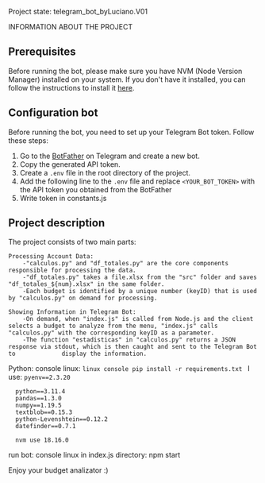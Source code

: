 Project state: telegram_bot_byLuciano.V01

INFORMATION ABOUT THE PROJECT

## Prerequisites
Before running the bot, please make sure you have NVM (Node Version Manager) installed on your system. If you don't have it installed, you can follow the instructions to install it [here](https://github.com/nvm-sh/nvm#installation).

## Configuration bot
Before running the bot, you need to set up your Telegram Bot token. Follow these steps:

1. Go to the [BotFather](https://t.me/botfather) on Telegram and create a new bot.
2. Copy the generated API token.
3. Create a `.env` file in the root directory of the project.
4. Add the following line to the `.env` file and replace `<YOUR_BOT_TOKEN>` with the API token you obtained from the BotFather
5. Write token in constants.js

## Project description
The project consists of two main parts:

    Processing Account Data:
        -"calculos.py" and "df_totales.py" are the core components responsible for processing the data.
        -"df_totales.py" takes a file.xlsx from the "src" folder and saves "df_totales_${num}.xlsx" in the same folder.
        -Each budget is identified by a unique number (keyID) that is used by "calculos.py" on demand for processing.

    Showing Information in Telegram Bot:
        -On demand, when "index.js" is called from Node.js and the client selects a budget to analyze from the menu, "index.js" calls                      "calculos.py" with the corresponding keyID as a parameter.
        -The function "estadisticas" in "calculos.py" returns a JSON response via stdout, which is then caught and sent to the Telegram Bot to             display the information.

Python:
  console linux: 
    ```linux console
    pip install -r requirements.txt
      ```
  I use: 
    ```pyenv==2.3.20```
  
  ```requirements:
    python==3.11.4
    pandas==1.3.0
    numpy==1.19.5
    textblob==0.15.3
    python-Levenshtein==0.12.2
    datefinder==0.7.1
  ```
```Node.js:
  nvm use 18.16.0
```
run bot:
  console linux in index.js directory: npm start


Enjoy your budget analizator :)


  
  



